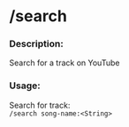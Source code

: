 # /search

### Description:
Search for a track on YouTube<br>

### Usage:
Search for track:<br>
`/search song-name:<String>`